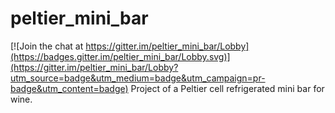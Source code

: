 # peltier_mini_bar

[![Join the chat at https://gitter.im/peltier_mini_bar/Lobby](https://badges.gitter.im/peltier_mini_bar/Lobby.svg)](https://gitter.im/peltier_mini_bar/Lobby?utm_source=badge&utm_medium=badge&utm_campaign=pr-badge&utm_content=badge)
Project of a Peltier cell refrigerated mini bar for wine.
